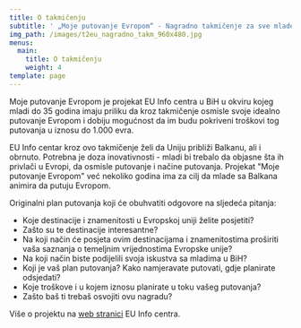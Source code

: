 ```yaml
---
title: O takmičenju
subtitle: ' „Moje putovanje Evropom“ - Nagradno takmičenje za sve mlade turiste'
img_path: /images/t2eu_nagradno_takm_960x480.jpg
menus:
  main:
    title: O takmičenju
    weight: 4
template: page
---
```

Moje putovanje Evropom je projekat EU Info centra u BiH u okviru kojeg mladi do 35 godina imaju priliku da kroz takmičenje osmisle svoje idealno putovanje Evropom i dobiju mogućnost da im budu pokriveni troškovi tog putovanja u iznosu do 1.000 evra.

EU Info centar kroz ovo takmičenje želi da Uniju približi Balkanu, ali i obrnuto. Potrebna je doza inovativnosti - mladi bi trebalo da objasne šta ih privlači u Evropi, da osmisle putovanje i načine putovanja. Projekat "Moje putovanje Evropom" već nekoliko godina ima za cilj da mlade sa Balkana animira da putuju Evropom. 

Originalni plan putovanja koji će obuhvatiti odgovore na sljedeća pitanja:

* Koje destinacije i znamenitosti u Evropskoj uniji želite posjetiti?
* Zašto su te destinacije interesantne?
* Na koji način će posjeta ovim destinacijama i znamenitostima proširiti vaša saznanja o temeljnim vrijednostima Evropske unije?
* Na koji način biste podijelili svoja iskustva sa mladima u BiH?
* Koji je vaš plan putovanja? Kako namjeravate putovati, gdje planirate odsjedati?
* Koje troškove i u kojem iznosu planirate u toku vašeg putovanja?
* Zašto baš ti trebaš osvojiti ovu nagradu?

Više o projektu na [web stranici](https://euinfo.ba/bs/travel-to-europe/62) EU Info centra.
